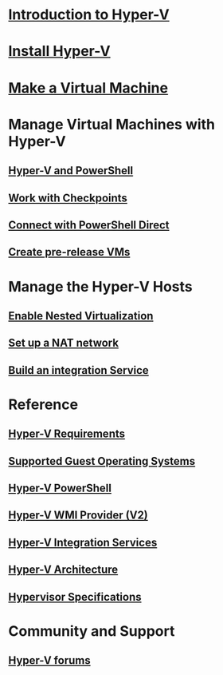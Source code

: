 # [Introduction to Hyper-V](./about/index.md)
# [Install Hyper-V](quick-start/enable-hyper-v.md)
# [Make a Virtual Machine](quick-start/quick-create-virtual-machine.md)
# Manage Virtual Machines with Hyper-V
## [Hyper-V and PowerShell](quick-start/try-hyper-v-powershell.md)
## [Work with Checkpoints](user-guide/checkpoints.md)
## [Connect with PowerShell Direct](user-guide/powershell-direct.md)
## [Create pre-release VMs](user-guide/create-pre-release-vm.md) 
# Manage the Hyper-V Hosts
## [Enable Nested Virtualization](user-guide/nested-virtualization.md)
## [Set up a NAT network](user-guide/setup-nat-network.md)
## [Build an integration Service](user-guide/make-integration-service.md)
# Reference
## [Hyper-V Requirements](reference/hyper-v-requirements.md)
## [Supported Guest Operating Systems](about/supported-guest-os.md)
## [Hyper-V PowerShell](https://technet.microsoft.com/library/hh848559.aspx)
## [Hyper-V WMI Provider (V2)](https://msdn.microsoft.com/library/hh850319.aspx)
## [Hyper-V Integration Services](reference/integration-services.md)
## [Hyper-V Architecture](reference/hyper-v-architecture.md)
## [Hypervisor Specifications](reference/tlfs.md)
# Community and Support
## [Hyper-V forums](https://social.technet.microsoft.com/Forums/windowsserver/en-US/home?forum=winserverhyperv)

